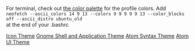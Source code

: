 For terminal, check out [the color palette](https://github.com/JohnOberhauser/sekiro-autumn-ubuntu-theme/color_palette.yaml) for the profile colors.
Add    
`neofetch --ascii_colors 14 9 13 --colors 9 9 9 9 9 13 --color_blocks off --ascii_distro ubuntu_old`    
at the end of your .bashrc

[Icon Theme](https://github.com/JohnOberhauser/sekiro-autumn-icons)
[Gnome Shell and Application Theme](https://github.com/JohnOberhauser/sekiro-autumn-gnome-theme)
[Atom Syntax Theme](https://atom.io/themes/sekiro-autumn-syntax)
[Atom UI Theme](https://atom.io/themes/sekiro-autumn-ui)
